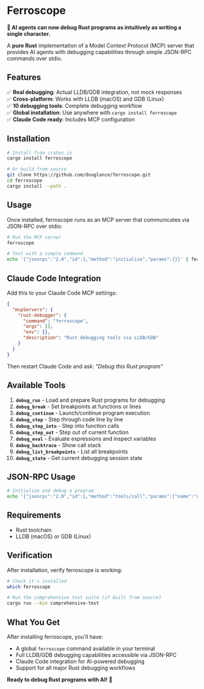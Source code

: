 # Ferroscope

**🎯 AI agents can now debug Rust programs as intuitively as writing a single character.**

A **pure Rust** implementation of a Model Context Protocol (MCP) server that provides AI agents with debugging capabilities through simple JSON-RPC commands over stdio.

## Features

✅ **Real debugging**: Actual LLDB/GDB integration, not mock responses  
✅ **Cross-platform**: Works with LLDB (macOS) and GDB (Linux)  
✅ **10 debugging tools**: Complete debugging workflow  
✅ **Global installation**: Use anywhere with `cargo install ferroscope`  
✅ **Claude Code ready**: Includes MCP configuration  

## Installation

```bash
# Install from crates.io
cargo install ferroscope

# Or build from source
git clone https://github.com/douglance/ferroscope.git
cd ferroscope
cargo install --path .
```

## Usage

Once installed, ferroscope runs as an MCP server that communicates via JSON-RPC over stdio:

```bash
# Run the MCP server
ferroscope

# Test with a simple command
echo '{"jsonrpc":"2.0","id":1,"method":"initialize","params":{}}' | ferroscope
```

## Claude Code Integration

Add this to your Claude Code MCP settings:

```json
{
  "mcpServers": {
    "rust-debugger": {
      "command": "ferroscope",
      "args": [],
      "env": {},
      "description": "Rust debugging tools via LLDB/GDB"
    }
  }
}
```

Then restart Claude Code and ask: *"Debug this Rust program"*

## Available Tools

1. **`debug_run`** - Load and prepare Rust programs for debugging
2. **`debug_break`** - Set breakpoints at functions or lines  
3. **`debug_continue`** - Launch/continue program execution
4. **`debug_step`** - Step through code line by line
5. **`debug_step_into`** - Step into function calls
6. **`debug_step_out`** - Step out of current function
7. **`debug_eval`** - Evaluate expressions and inspect variables
8. **`debug_backtrace`** - Show call stack
9. **`debug_list_breakpoints`** - List all breakpoints
10. **`debug_state`** - Get current debugging session state

## JSON-RPC Usage

```bash
# Initialize and debug a program
echo '{"jsonrpc":"2.0","id":1,"method":"tools/call","params":{"name":"debug_run","arguments":{"binary_path":"./my_project"}}}' | ferroscope
```

## Requirements

- Rust toolchain
- LLDB (macOS) or GDB (Linux)

## Verification

After installation, verify ferroscope is working:

```bash
# Check it's installed
which ferroscope

# Run the comprehensive test suite (if built from source)
cargo run --bin comprehensive-test
```

## What You Get

After installing ferroscope, you'll have:
- A global `ferroscope` command available in your terminal
- Full LLDB/GDB debugging capabilities accessible via JSON-RPC
- Claude Code integration for AI-powered debugging
- Support for all major Rust debugging workflows

**Ready to debug Rust programs with AI!** 🦀